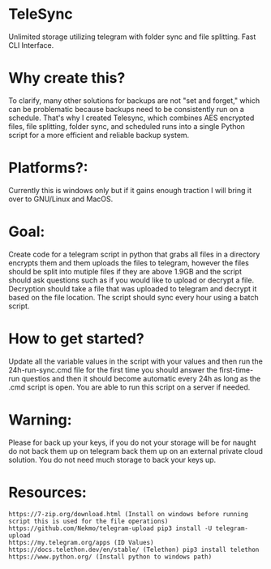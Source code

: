 # TeleSync
Unlimited storage utilizing telegram with folder sync and file splitting. Fast CLI Interface.

# Why create this?
To clarify, many other solutions for backups are not "set and forget," which can be problematic because backups need to be consistently run on a schedule. That's why I created Telesync, which combines AES encrypted files, file splitting, folder sync, and scheduled runs into a single Python script for a more efficient and reliable backup system.

# Platforms?:
Currently this is windows only but if it gains enough traction I will bring it over to GNU/Linux and MacOS.

# Goal:
Create code for a telegram script in python that grabs all files in a directory encrypts them and them uploads the files to telegram, however the files should be split into mutiple files if they are above 1.9GB and the script should ask questions such as if you would like to upload or decrypt a file. Decryption should take a file that was uploaded to telegram and decrypt it based on the file location. The script should sync every hour using a batch script.

# How to get started?

Update all the variable values in the script with your values and then run the 24h-run-sync.cmd file for the first time you should answer the first-time-run questios and then it should become automatic every 24h as long as the .cmd script is open. You are able to run this script on a server if needed.

# Warning:

Please for back up your keys, if you do not your storage will be for naught do not back them up on telegram back them up on an external private cloud solution. You do not need much storage to back your keys up.

# Resources: 
```
https://7-zip.org/download.html (Install on windows before running script this is used for the file operations)
https://github.com/Nekmo/telegram-upload pip3 install -U telegram-upload
https://my.telegram.org/apps (ID Values)
https://docs.telethon.dev/en/stable/ (Telethon) pip3 install telethon
https://www.python.org/ (Install python to windows path)
```
